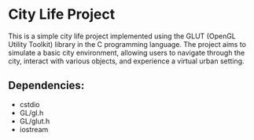 # City Life Project
This is a simple city life project implemented using the GLUT (OpenGL Utility Toolkit) library in the C programming language. The project aims to simulate a basic city environment, allowing users to navigate through the city, interact with various objects, and experience a virtual urban setting.

## Dependencies:
- cstdio
- GL/gl.h
- GL/glut.h
- iostream
